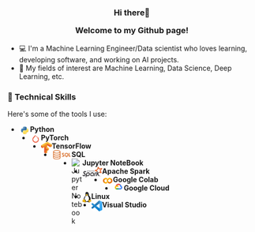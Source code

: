 <h3 align="center">
Hi there👋
    
<br/>

Welcome to my Github page!
</h3>

- 💻 I'm a Machine Learning Engineer/Data scientist who loves learning, developing software, and working on AI projects.
- 📖 My fields of interest are Machine Learning, Data Science, Deep Learning, etc.


### 💼 Technical Skills

<p align="left">
    Here's some of the tools I use:
</p>

- <img align="left" alt="Python" width="22px" src="https://raw.githubusercontent.com/github/explore/80688e429a7d4ef2fca1e82350fe8e3517d3494d/topics/python/python.png" />  **Python**
- <img align="left" alt="PyTorch" width="22px" src="pytorch.png" />  **PyTorch**
- <img align="left" alt="TensorFlow" width="22px" src="tensorflow.png" />  **TensorFlow**
- <img align="left" alt="PyTorch" width="40px" src="sql.png" />  **SQL**
- <img align="left" alt="Jupyter Notebook" width="22px" src="https://www.vectorlogo.zone/logos/jupyter/jupyter-icon.svg" /> **Jupyter NoteBook**
- <img align="left" alt="Apache Spark" width="40px" src="spark.png" /> **Apache Spark**
- <img align="left" alt="Google Colab" width="22px" src="colab.png" /> **Google Colab**
- <img align="left" alt="Google Cloud" width="22px" src="gcp.png" /> **Google Cloud**
- <img align="left" alt="Linux" width="18px" src="linux.png"/>  **Linux**
- <img align="left" alt="Visual Studio" width="22px" src="vscode.png"/>  **Visual Studio**
